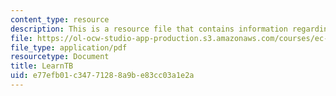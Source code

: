 ```yaml
---
content_type: resource
description: This is a resource file that contains information regarding learnTB.
file: https://ol-ocw-studio-app-production.s3.amazonaws.com/courses/ec-715-d-lab-disseminating-innovations-for-the-common-good-spring-2007/e77efb01c34771288a9be83cc03a1e2a_MITEC_715S07_learntb.pdf
file_type: application/pdf
resourcetype: Document
title: LearnTB
uid: e77efb01-c347-7128-8a9b-e83cc03a1e2a
---
```


